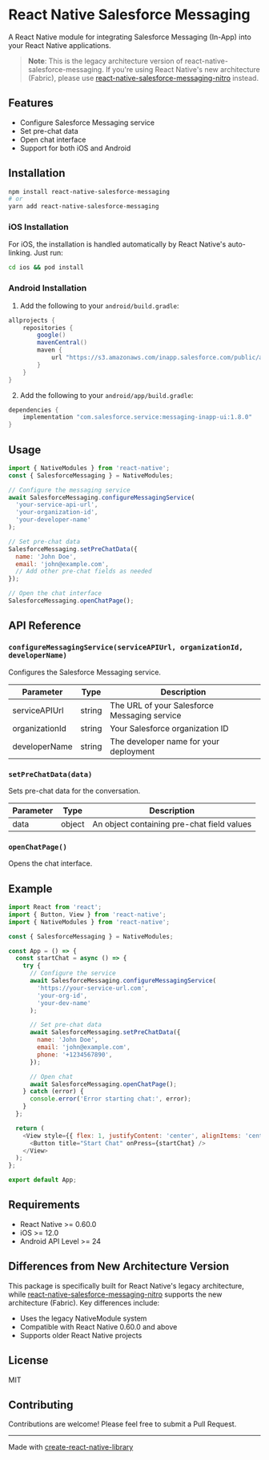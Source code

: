 # React Native Salesforce Messaging

A React Native module for integrating Salesforce Messaging (In-App) into your React Native applications.

> **Note**: This is the legacy architecture version of react-native-salesforce-messaging. If you're using React Native's new architecture (Fabric), please use [react-native-salesforce-messaging-nitro](https://github.com/navy774989/react-native-salesforce-messaging-nitro) instead.

## Features

- Configure Salesforce Messaging service
- Set pre-chat data
- Open chat interface
- Support for both iOS and Android

## Installation

```bash
npm install react-native-salesforce-messaging
# or
yarn add react-native-salesforce-messaging
```

### iOS Installation

For iOS, the installation is handled automatically by React Native's auto-linking. Just run:

```bash
cd ios && pod install
```

### Android Installation

1. Add the following to your `android/build.gradle`:

```gradle
allprojects {
    repositories {
        google()
        mavenCentral()
        maven {
            url "https://s3.amazonaws.com/inapp.salesforce.com/public/android"
        }
    }
}
```

2. Add the following to your `android/app/build.gradle`:

```gradle
dependencies {
    implementation "com.salesforce.service:messaging-inapp-ui:1.8.0"
}
```

## Usage

```javascript
import { NativeModules } from 'react-native';
const { SalesforceMessaging } = NativeModules;

// Configure the messaging service
await SalesforceMessaging.configureMessagingService(
  'your-service-api-url',
  'your-organization-id',
  'your-developer-name'
);

// Set pre-chat data
SalesforceMessaging.setPreChatData({
  name: 'John Doe',
  email: 'john@example.com',
  // Add other pre-chat fields as needed
});

// Open the chat interface
SalesforceMessaging.openChatPage();
```

## API Reference

### `configureMessagingService(serviceAPIUrl, organizationId, developerName)`

Configures the Salesforce Messaging service.

| Parameter      | Type   | Description                                  |
| -------------- | ------ | -------------------------------------------- |
| serviceAPIUrl  | string | The URL of your Salesforce Messaging service |
| organizationId | string | Your Salesforce organization ID              |
| developerName  | string | The developer name for your deployment       |

### `setPreChatData(data)`

Sets pre-chat data for the conversation.

| Parameter | Type   | Description                                |
| --------- | ------ | ------------------------------------------ |
| data      | object | An object containing pre-chat field values |

### `openChatPage()`

Opens the chat interface.

## Example

```javascript
import React from 'react';
import { Button, View } from 'react-native';
import { NativeModules } from 'react-native';

const { SalesforceMessaging } = NativeModules;

const App = () => {
  const startChat = async () => {
    try {
      // Configure the service
      await SalesforceMessaging.configureMessagingService(
        'https://your-service-url.com',
        'your-org-id',
        'your-dev-name'
      );

      // Set pre-chat data
      await SalesforceMessaging.setPreChatData({
        name: 'John Doe',
        email: 'john@example.com',
        phone: '+1234567890',
      });

      // Open chat
      await SalesforceMessaging.openChatPage();
    } catch (error) {
      console.error('Error starting chat:', error);
    }
  };

  return (
    <View style={{ flex: 1, justifyContent: 'center', alignItems: 'center' }}>
      <Button title="Start Chat" onPress={startChat} />
    </View>
  );
};

export default App;
```

## Requirements

- React Native >= 0.60.0
- iOS >= 12.0
- Android API Level >= 24

## Differences from New Architecture Version

This package is specifically built for React Native's legacy architecture, while [react-native-salesforce-messaging-nitro](https://github.com/navy774989/react-native-salesforce-messaging-nitro) supports the new architecture (Fabric). Key differences include:

- Uses the legacy NativeModule system
- Compatible with React Native 0.60.0 and above
- Supports older React Native projects

## License

MIT

## Contributing

Contributions are welcome! Please feel free to submit a Pull Request.

---

Made with [create-react-native-library](https://github.com/callstack/react-native-builder-bob)
